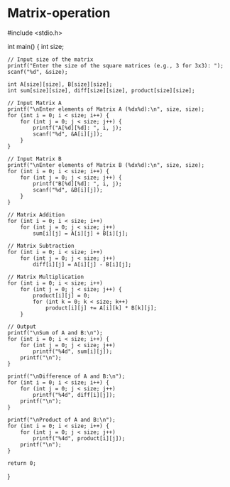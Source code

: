 # Matrix-operation
#include <stdio.h>

int main() {
    int size;

    // Input size of the matrix
    printf("Enter the size of the square matrices (e.g., 3 for 3x3): ");
    scanf("%d", &size);

    int A[size][size], B[size][size];
    int sum[size][size], diff[size][size], product[size][size];

    // Input Matrix A
    printf("\nEnter elements of Matrix A (%dx%d):\n", size, size);
    for (int i = 0; i < size; i++) {
        for (int j = 0; j < size; j++) {
            printf("A[%d][%d]: ", i, j);
            scanf("%d", &A[i][j]);
        }
    }

    // Input Matrix B
    printf("\nEnter elements of Matrix B (%dx%d):\n", size, size);
    for (int i = 0; i < size; i++) {
        for (int j = 0; j < size; j++) {
            printf("B[%d][%d]: ", i, j);
            scanf("%d", &B[i][j]);
        }
    }

    // Matrix Addition
    for (int i = 0; i < size; i++)
        for (int j = 0; j < size; j++)
            sum[i][j] = A[i][j] + B[i][j];

    // Matrix Subtraction
    for (int i = 0; i < size; i++)
        for (int j = 0; j < size; j++)
            diff[i][j] = A[i][j] - B[i][j];

    // Matrix Multiplication
    for (int i = 0; i < size; i++)
        for (int j = 0; j < size; j++) {
            product[i][j] = 0;
            for (int k = 0; k < size; k++)
                product[i][j] += A[i][k] * B[k][j];
        }

    // Output
    printf("\nSum of A and B:\n");
    for (int i = 0; i < size; i++) {
        for (int j = 0; j < size; j++)
            printf("%4d", sum[i][j]);
        printf("\n");
    }

    printf("\nDifference of A and B:\n");
    for (int i = 0; i < size; i++) {
        for (int j = 0; j < size; j++)
            printf("%4d", diff[i][j]);
        printf("\n");
    }

    printf("\nProduct of A and B:\n");
    for (int i = 0; i < size; i++) {
        for (int j = 0; j < size; j++)
            printf("%4d", product[i][j]);
        printf("\n");
    }

    return 0;
}

